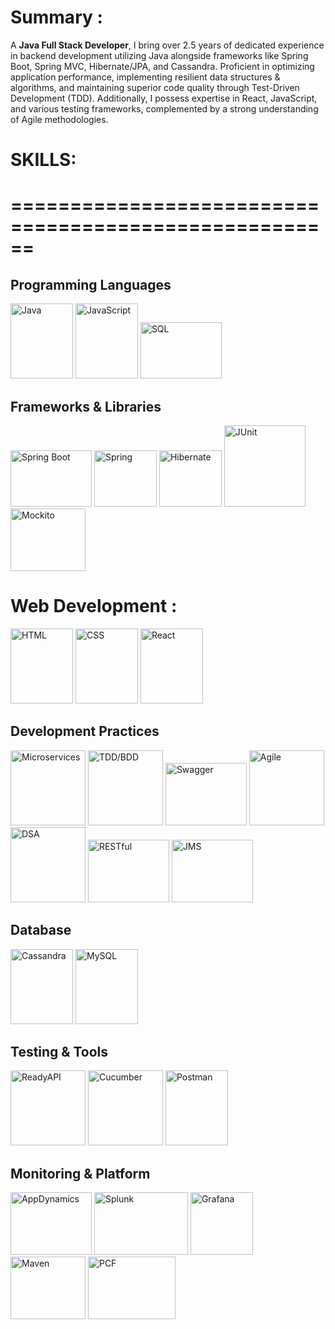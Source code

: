 # Summary :
A <b>Java Full Stack Developer</b>, I bring over 2.5 years of dedicated experience in backend development utilizing Java alongside frameworks like Spring Boot, Spring MVC, Hibernate/JPA, and Cassandra. Proficient in optimizing application performance, implementing resilient data structures & algorithms, and maintaining superior code quality through Test-Driven Development (TDD). Additionally, I possess expertise in React, JavaScript, and various testing frameworks, complemented by a strong understanding of Agile methodologies.

# SKILLS:
# ======================================================

## Programming Languages
<div>
  <img src="https://upload.wikimedia.org/wikipedia/en/3/30/Java_programming_language_logo.svg" alt="Java" width="100" height="120" title="JAVA">
  <img src="https://upload.wikimedia.org/wikipedia/commons/6/6a/JavaScript-logo.png" alt="JavaScript" width="100" height="120" title="JavaScript">
  <img src="https://upload.wikimedia.org/wikipedia/commons/8/87/Sql_data_base_with_logo.png" alt="SQL" width="130" height="90" title="SQL">
</div>

## Frameworks & Libraries
<div>
  <img src="https://miro.medium.com/v2/resize:fit:700/1*o5FmjKTPdJTbhGE2MIjo6w.png" alt="Spring Boot" width="130" height="90" title="Spring Boot">
  <img src="https://upload.wikimedia.org/wikipedia/commons/4/44/Spring_Framework_Logo_2018.svg" alt="Spring" width="100" height="90" title="Spring">
  <img src="https://hibernate.org/images/hibernate-logo.svg" alt="Hibernate" width="100" height="90" title="Hibernate">
  <img src="https://cdn.codegym.cc/images/article/c176d588-eeed-4a8c-a2d1-66380e681ead/800.jpeg" alt="JUnit" width="130" height="130" title="JUnit">
  <img src="https://site.mockito.org/img/logo.png" alt="Mockito" width="120" height="100" title="Mockito">
</div>

# Web Development :
  <div>
    <img src="https://upload.wikimedia.org/wikipedia/commons/6/61/HTML5_logo_and_wordmark.svg" alt="HTML" width="100" height="120" title="HTML">
    <img src="https://upload.wikimedia.org/wikipedia/commons/d/d5/CSS3_logo_and_wordmark.svg" alt="CSS" width="100" height="120" title="CSS">
    <img src="https://upload.wikimedia.org/wikipedia/commons/a/a7/React-icon.svg" alt="React" width="100" height="120" title="react">
  </div>

## Development Practices
  <div>
    <img src="https://tecadmin.net/wp-content/uploads/2023/09/microservices-300x198@2x.png" alt="Microservices"  width="120" height="120" title="Microservices">
    <img src="https://marsner.com/wp-content/uploads/test-driven-development-TDD.png" alt="TDD/BDD"  width="120" height="120" title="TDD/BDD">
    <img src="https://denisjakus.com/wp-content/uploads/2019/07/BlogPostSwagger.jpg" alt="Swagger"  width="130" height="100" title="Swagger">
    <img src="https://www.shutterstock.com/image-vector/agile-icon-methodology-vector-development-260nw-1850837746.jpg" alt="Agile"  width="120" height="120" title="Agile">
    <img src="https://miro.medium.com/v2/resize:fit:1400/0*7AHKqhGVaDWZJ1L_.png" alt="DSA"  width="120" height="120" title="Data Structure & Algorithm">
    <img src="https://encrypted-tbn0.gstatic.com/images?q=tbn:ANd9GcSELUlWlFnpRRnNEQ1PtGZnGcpZh2gDZF1CUg&s" alt="RESTful"  width="130" height="100" title="RESTful API">
    <img src="https://i.morioh.com/210204/c4f71c8f.webp" alt="JMS"  width="130" height="100" title="Java Messaging Services">
  </div>

## Database
<div>
  <img src="https://upload.wikimedia.org/wikipedia/commons/5/5e/Cassandra_logo.svg" alt="Cassandra" width="100" height="120" title="Cassandra">
  <img src="https://upload.wikimedia.org/wikipedia/commons/0/0a/MySQL_textlogo.svg" alt="MySQL" width="100" height="120" title="MySQL">
</div>

## Testing & Tools
<div>
  <img src="https://osbsoftware.com.br/upload/produto/ReadyAPI-produto.png" alt="ReadyAPI" width="120" height="120" title="ReadtAPI">
  <img src="https://static.javatpoint.com/tutorial/cucumber/images/cucumber-testing-tutorial.png" alt="Cucumber" width="120" height="120" title="Cucumber">
  <img src="https://www.vectorlogo.zone/logos/getpostman/getpostman-icon.svg" alt="Postman" width="100" height="120" title="Postman">
<!--   <img src="https://upload.wikimedia.org/wikipedia/commons/d/d0/Eclipse-Luna-Logo.svg" alt="Eclipse" width="100" height="120" title="Eclipse">  -->
</div>

## Monitoring & Platform
<div>
  <img src="https://martellotech.com/wp-content/uploads/2022/04/appdynamics-1-1024x536.png" alt="AppDynamics" width="130" height="100" title="AppDynamics">
  <img src="https://e7.pngegg.com/pngimages/899/221/png-clipart-splunk-vertical-logo-tech-companies.png" alt="Splunk" width="150" height="100" title="Splunk">
  <img src="https://upload.wikimedia.org/wikipedia/commons/9/9d/Grafana_logo.png" alt="Grafana" width="100" height="100" title="Grafana">
  <img src="https://logowik.com/content/uploads/images/maven-apache3537.jpg" alt="Maven" width="120" height="100" title="Mavean">
  <img src="https://miro.medium.com/v2/resize:fit:620/1*0SWhCwP94gUPju-NXfCD7w.png" alt="PCF" width="140" height="100" title="Pivotal Cloud Foundry">
  </div>
